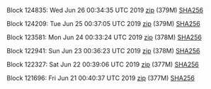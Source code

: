 Block 124835: Wed Jun 26 00:34:35 UTC 2019 [zip](https://dash-bootstrap.ams3.digitaloceanspaces.com/testnet/2019-06-26/bootstrap.dat.zip) (379M) [SHA256](https://dash-bootstrap.ams3.digitaloceanspaces.com/testnet/2019-06-26/sha256.txt)

Block 124209: Tue Jun 25 00:37:05 UTC 2019 [zip](https://dash-bootstrap.ams3.digitaloceanspaces.com/testnet/2019-06-25/bootstrap.dat.zip) (379M) [SHA256](https://dash-bootstrap.ams3.digitaloceanspaces.com/testnet/2019-06-25/sha256.txt)

Block 123581: Mon Jun 24 00:33:24 UTC 2019 [zip](https://dash-bootstrap.ams3.digitaloceanspaces.com/testnet/2019-06-24/bootstrap.dat.zip) (378M) [SHA256](https://dash-bootstrap.ams3.digitaloceanspaces.com/testnet/2019-06-24/sha256.txt)

Block 122941: Sun Jun 23 00:36:23 UTC 2019 [zip](https://dash-bootstrap.ams3.digitaloceanspaces.com/testnet/2019-06-23/bootstrap.dat.zip) (378M) [SHA256](https://dash-bootstrap.ams3.digitaloceanspaces.com/testnet/2019-06-23/sha256.txt)

Block 122327: Sat Jun 22 00:39:06 UTC 2019 [zip](https://dash-bootstrap.ams3.digitaloceanspaces.com/testnet/2019-06-22/bootstrap.dat.zip) (377M) [SHA256](https://dash-bootstrap.ams3.digitaloceanspaces.com/testnet/2019-06-22/sha256.txt)

Block 121696: Fri Jun 21 00:40:37 UTC 2019 [zip](https://dash-bootstrap.ams3.digitaloceanspaces.com/testnet/2019-06-21/bootstrap.dat.zip) (377M) [SHA256](https://dash-bootstrap.ams3.digitaloceanspaces.com/testnet/2019-06-21/sha256.txt)
